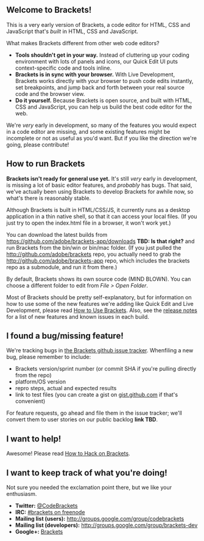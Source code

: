 Welcome to Brackets!
-------------------

This is a very early version of Brackets, a code editor for HTML, CSS 
and JavaScript that's *built* in HTML, CSS and JavaScript.

What makes Brackets different from other web code editors?
* **Tools shouldn't get in your way.** Instead of cluttering up your coding
environment with lots of panels and icons, our Quick Edit UI puts 
context-specific code and tools inline.
* **Brackets is in sync with your browser.** With Live Development, Brackets
works directly with your browser to push code edits instantly, set breakpoints, 
and jump back and forth between your real source code and the browser view.
* **Do it yourself.** Because Brackets is open source, and built with HTML, CSS
and JavaScript, you can help us build the best code editor for the web.

We're *very* early in development, so many of the features you would
expect in a code editor are missing, and some existing features might be
incomplete or not as useful as you'd want. But if you like the direction
we're going, please contribute!

How to run Brackets
-------------------

**Brackets isn't ready for general use yet.** It's still *very* early in
development, is missing a lot of basic editor features, and *probably*
has bugs. That said, we've actually been using Brackets to develop Brackets
for awhile now, so what's there is reasonably stable.

Although Brackets is built in HTML/CSS/JS, it currently runs as a desktop 
application in a thin native shell, so that it can access your local files.
(If you just try to open the index.html file in a browser, it won't work yet.)

You can download the latest builds from https://github.com/adobe/brackets-app/downloads
**TBD: Is that right?** and run Brackets from the bin/win or bin/mac folder.
(If you just pulled the http://github.com/adobe/brackets repo, you actually 
need to grab the http://github.com/adobe/brackets-app repo, which includes 
the brackets repo as a submodule, and run it from there.)

By default, Brackets shows its own source code (MIND BLOWN). You can choose
a different folder to edit from *File > Open Folder*.

Most of Brackets should be pretty self-explanatory, but for information on how
to use some of the new features we're adding like Quick Edit and Live
Development, please read
[How to Use Brackets](http://github.com/adobe/brackets/wiki/How-to-Use-Brackets).
Also, see the [release notes](http://github.com/adobe/brackets/wiki/Release-Notes)
for a list of new features and known issues in each build.

I found a bug/missing feature!
------------------------------

We're tracking bugs in [the Brackets github issue tracker](https://github.com/adobe/brackets/issues). 
Whenfiling a new bug, please remember to include:

* Brackets version/sprint number (or commit SHA if you're pulling directly from the repo)
* platform/OS version
* repro steps, actual and expected results
* link to test files (you can create a gist on [gist.github.com](https://gist.github.com/) 
if that's convenient)

For feature requests, go ahead and file them in the issue tracker; we'll convert
them to user stories on our public backlog **link TBD**.

I want to help!
---------------

Awesome! Please read [How to Hack on Brackets](https://github.com/adobe/brackets/wiki/How-to-Hack-on-Brackets).

I want to keep track of what you're doing!
------------------------------------------

Not sure you needed the exclamation point there, but we like your enthusiasm.

* **Twitter:** [@CodeBrackets](http://twitter.com/#!/CodeBrackets)
* **IRC:** [#brackets on freenode](http://freenode.net)
* **Mailing list (users):** http://groups.google.com/group/codebrackets
* **Mailing list (developers):** http://groups.google.com/group/brackets-dev
* **Google+:** [Brackets](https://plus.google.com/b/115365194873502050036/)




